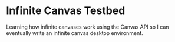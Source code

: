 # Infinite Canvas Testbed

Learning how infinite canvases work using the Canvas API so I can eventually write
an infinite canvas desktop environment.
